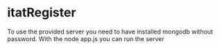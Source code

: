 # itatRegister

To use the provided server you need to have installed mongodb without password.
With the node app.js you can run the server
